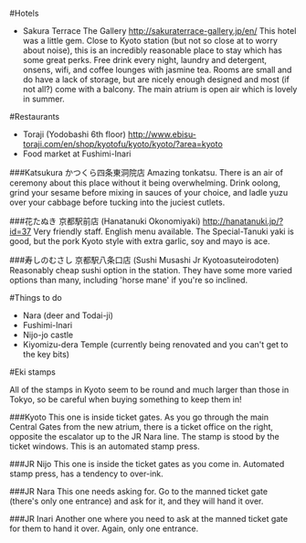 #Hotels
- Sakura Terrace The Gallery http://sakuraterrace-gallery.jp/en/
This hotel was a little gem. Close to Kyoto station (but not so close at to worry about noise), this is an incredibly reasonable place to stay which has some great perks. Free drink every night, laundry and detergent, onsens, wifi, and coffee lounges with jasmine tea. Rooms are small and do have a lack of storage, but are nicely enough designed and most (if not all?) come with a balcony. The main atrium is open air which is lovely in summer.

#Restaurants
- Toraji (Yodobashi 6th floor) http://www.ebisu-toraji.com/en/shop/kyotofu/kyoto/kyoto/?area=kyoto
- Food market at Fushimi-Inari

###Katsukura かつくら四条東洞院店
Amazing tonkatsu. There is an air of ceremony about this place without it being overwhelming. Drink oolong, grind your sesame before mixing in sauces of your choice, and ladle yuzu over your cabbage before tucking into the juciest cutlets.

###花たぬき 京都駅前店 (Hanatanuki Okonomiyaki) http://hanatanuki.jp/?id=37
Very friendly staff. English menu available. The Special-Tanuki yaki is good, but the pork Kyoto style with extra garlic, soy and mayo is ace.

###寿しのむさし 京都駅八条口店 (Sushi Musashi Jr Kyotoasuteirodoten)
Reasonably cheap sushi option in the station. They have some more varied options than many, including 'horse mane' if you're so inclined.


#Things to do
- Nara (deer and Todai-ji)
- Fushimi-Inari
- Nijo-jo castle
- Kiyomizu-dera Temple (currently being renovated and you can't get to the key bits)

#Eki stamps

All of the stamps in Kyoto seem to be round and much larger than those in Tokyo, so be careful when buying something to keep them in!

###Kyoto
This one is inside ticket gates. As you go through the main Central Gates from the new atrium, there is a ticket office on the right, opposite the escalator up to the JR Nara line. The stamp is stood by the ticket windows. This is an automated stamp press.

###JR Nijo
This one is inside the ticket gates as you come in. Automated stamp press, has a tendency to over-ink.

###JR Nara
This one needs asking for. Go to the manned ticket gate (there's only one entrance) and ask for it, and they will hand it over.

###JR Inari
Another one where you need to ask at the manned ticket gate for them to hand it over. Again, only one entrance.
